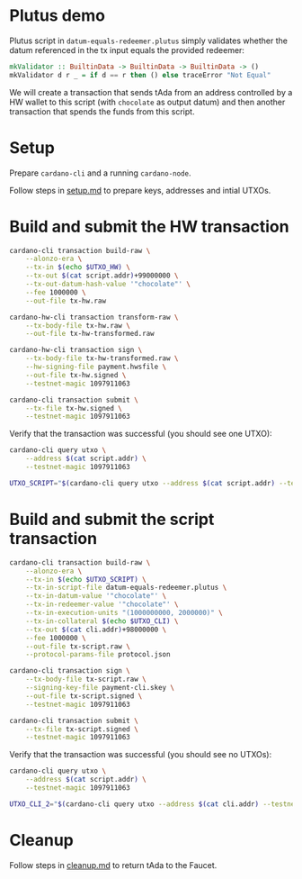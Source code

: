 # Plutus demo

Plutus script in `datum-equals-redeemer.plutus` simply validates whether the datum referenced in the tx input equals the provided redeemer:
```haskell
mkValidator :: BuiltinData -> BuiltinData -> BuiltinData -> ()
mkValidator d r _ = if d == r then () else traceError "Not Equal"
```

We will create a transaction that sends tAda from an address controlled by a HW wallet to this script (with `chocolate` as output datum) and then another transaction that spends the funds from this script.

# Setup

Prepare `cardano-cli` and a running `cardano-node`.

Follow steps in [setup.md](./setup.md) to prepare keys, addresses and intial UTXOs.

# Build and submit the HW transaction

```bash
cardano-cli transaction build-raw \
    --alonzo-era \
    --tx-in $(echo $UTXO_HW) \
    --tx-out $(cat script.addr)+99000000 \
    --tx-out-datum-hash-value '"chocolate"' \
    --fee 1000000 \
    --out-file tx-hw.raw

cardano-hw-cli transaction transform-raw \
    --tx-body-file tx-hw.raw \
    --out-file tx-hw-transformed.raw

cardano-hw-cli transaction sign \
    --tx-body-file tx-hw-transformed.raw \
    --hw-signing-file payment.hwsfile \
    --out-file tx-hw.signed \
    --testnet-magic 1097911063

cardano-cli transaction submit \
    --tx-file tx-hw.signed \
    --testnet-magic 1097911063
```

Verify that the transaction was successful (you should see one UTXO):
```bash
cardano-cli query utxo \
    --address $(cat script.addr) \
    --testnet-magic 1097911063

UTXO_SCRIPT="$(cardano-cli query utxo --address $(cat script.addr) --testnet-magic 1097911063 | awk '{w=$1} END{print w}')#0"
```

# Build and submit the script transaction

```bash
cardano-cli transaction build-raw \
    --alonzo-era \
    --tx-in $(echo $UTXO_SCRIPT) \
    --tx-in-script-file datum-equals-redeemer.plutus \
    --tx-in-datum-value '"chocolate"' \
    --tx-in-redeemer-value '"chocolate"' \
    --tx-in-execution-units "(1000000000, 2000000)" \
    --tx-in-collateral $(echo $UTXO_CLI) \
    --tx-out $(cat cli.addr)+98000000 \
    --fee 1000000 \
    --out-file tx-script.raw \
    --protocol-params-file protocol.json

cardano-cli transaction sign \
    --tx-body-file tx-script.raw \
    --signing-key-file payment-cli.skey \
    --out-file tx-script.signed \
    --testnet-magic 1097911063

cardano-cli transaction submit \
    --tx-file tx-script.signed \
    --testnet-magic 1097911063
```

Verify that the transaction was successful (you should see no UTXOs):
```bash
cardano-cli query utxo \
    --address $(cat script.addr) \
    --testnet-magic 1097911063

UTXO_CLI_2="$(cardano-cli query utxo --address $(cat cli.addr) --testnet-magic 1097911063 | awk '{w=$1} END{print w}')#0"
```

# Cleanup

Follow steps in [cleanup.md](./cleanup.md) to return tAda to the Faucet.
